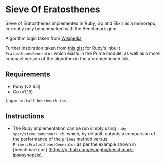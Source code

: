 # Sieve Of Eratosthenes 

Sieve of Eratosthenes implemented in Ruby, Go and Elixir as a monorepo, 
currently only benchmarked with the Benchmark gem.

Algorithm logic taken from [Wikipedia](https://en.wikipedia.org/wiki/Sieve_of_Eratosthenes#Pseudocode)

Further inspiration taken from [this gist](https://gist.github.com/loganhasson/8937903) 
for Ruby's inbuilt `EratosthenesGenerator` which exists in the Prime module, as well
as a more compact version of the algorithm in the aforementioned link.

## Requirements

- Ruby (v2.6.5)
- Go (v1.15)

`$ gem install benchmark-ips`

## Instructions

- The Ruby implementation can be run simply using `ruby spec/sieve_benchmark.rb`,
which, by default, outputs a comparison of the performance of the `primes` method 
versus `Prime::EratosthenesGenerator` as per the example shown in [benchmark/ips]
(https://github.com/evanphx/benchmark-ips#synopsis). 